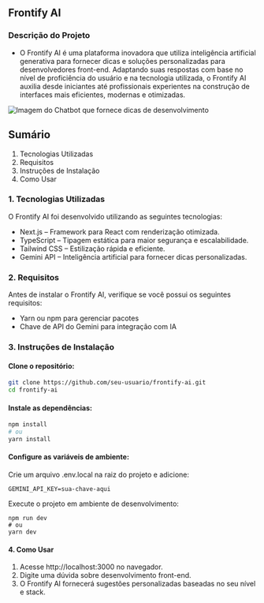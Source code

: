 ## Frontify AI

### Descrição do Projeto

- O Frontify AI é uma plataforma inovadora que utiliza inteligência artificial generativa para fornecer dicas e soluções personalizadas para desenvolvedores front-end. Adaptando suas respostas com base no nível de proficiência do usuário e na tecnologia utilizada, o Frontify AI auxilia desde iniciantes até profissionais experientes na construção de interfaces mais eficientes, modernas e otimizadas.

![Imagem do Chatbot que fornece dicas de desenvolvimento](https://github.com/user-attachments/assets/4a319656-9f4f-4f12-8690-7f4a9a25d21a)


## Sumário

1. Tecnologias Utilizadas
2. Requisitos
3. Instruções de Instalação
4. Como Usar

### 1. Tecnologias Utilizadas
O Frontify AI foi desenvolvido utilizando as seguintes tecnologias:

- Next.js – Framework para React com renderização otimizada.
- TypeScript – Tipagem estática para maior segurança e escalabilidade.
- Tailwind CSS – Estilização rápida e eficiente.
- Gemini API – Inteligência artificial para fornecer dicas personalizadas.

### 2. Requisitos
Antes de instalar o Frontify AI, verifique se você possui os seguintes requisitos:

- Yarn ou npm para gerenciar pacotes
- Chave de API do Gemini para integração com IA

### 3. Instruções de Instalação
#### Clone o repositório:
```bash
git clone https://github.com/seu-usuario/frontify-ai.git
cd frontify-ai
```
#### Instale as dependências:
```bash
npm install
# ou
yarn install
```
#### Configure as variáveis de ambiente:
Crie um arquivo .env.local na raiz do projeto e adicione:
```
GEMINI_API_KEY=sua-chave-aqui
```
Execute o projeto em ambiente de desenvolvimento:
```
npm run dev
# ou
yarn dev
```
#### 4. Como Usar
1. Acesse http://localhost:3000 no navegador.
2. Digite uma dúvida sobre desenvolvimento front-end.
3. O Frontify AI fornecerá sugestões personalizadas baseadas no seu nível e stack.
